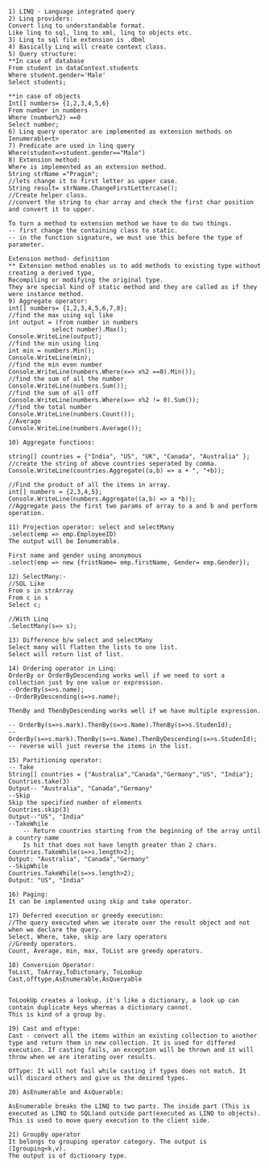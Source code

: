 	1) LINQ - Language integrated query
	2) Linq providers:
	Convert linq to understandable format.
	Like linq to sql, linq to xml, linq to objects etc.
	3) Linq to sql file extension is .dbml
	4) Basically Linq will create context class.
	5) Query structure:
	**In case of database
	From student in dataContext.students
	Where student.gender='Male'
	Select students;
	
	**in case of objects
	Int[] numbers= {1,2,3,4,5,6}
	From number in numbers
	Where (number%2) ==0
	Select number;
	6) Linq query operator are implemented as extension methods on Ienumerable<t>
	7) Predicate are used in linq query 
	Where(student=>student.gender=="Male")
	8) Extension method:
	Where is implemented as an extension method.
	String strName ="Pragim";
	//lets change it to first letter as upper case.
	String result= strName.ChangeFirstLettercase();
	//Create helper class.
	//convert the string to char array and check the first char position and convert it to upper.
	
	To turn a method to extension method we have to do two things.
	-- first change the containing class to static.
	-- in the function signature, we must use this before the type of parameter.
	
	Extension method- definition
	** Extension method enables us to add methods to existing type without creating a derived type, 
	Recompiling or modifying the original type.
	They are special kind of static method and they are called as if they were instance method.
	9) Aggregate operator:
	int[] numbers= {1,2,3,4,5,6,7,8};
	//find the max using sql like
	int output = (from number in numbers
				select number).Max();
	Console.WriteLine(output);
	//find the min using linq
	int min = numbers.Min();
	Console.WriteLine(min);
	//find the min even number
	Console.WriteLine(numbers.Where(x=> x%2 ==0).Min());
	//find the sum of all the number
	Console.WriteLine(numbers.Sum());
	//find the sum of all off
	Console.WriteLine(numbers.Where(x=> x%2 != 0).Sum());
	//find the total number
	Console.WriteLine(numbers.Count());
	//Average
	Console.WriteLine(numbers.Average());
	
	10) Aggregate functions:
	
	string[] countries = {"India", "US", "UK", "Canada", "Australia" };
	//create the string of above countries seperated by comma.
	Console.WriteLine(countries.Aggregate((a,b) => a + ", "+b));
	
	//Find the product of all the items in array.
	int[] numbers = {2,3,4,5};
	Console.WriteLine(numbers.Aggregate((a,b) => a *b));
	//Aggregate pass the first two params of array to a and b and perform operation.
	
	11) Projection operator: select and selectMany
	.select(emp => emp.EmployeeID)
	The output will be Ienumerable.
	
	First name and gender using anonymous
	.select(emp => new {fristName= emp.firstName, Gender= emp.Gender});
	
	12) SelectMany:-
	//SQL Like
	From s in strArray
	From c in s
	Select c;
	
	//With Linq
	.SelectMany(s=> s);
	
	13) Difference b/w select and selectMany
	Select many will flatten the lists to one list.
	Select will return list of list.
	
	14) Ordering operator in Linq:
	OrderBy or OrderByDescending works well if we need to sort a collection just by one value or expression.
	--OrderBy(s=>s.name);
	--OrderByDescending(s=>s.name);
	
	ThenBy and ThenByDescending works well if we have multiple expression.
	
	-- OrderBy(s=>s.mark).ThenBy(s=>s.Name).ThenBy(s=>s.StudenId);
	--OrderBy(s=>s.mark).ThenBy(s=>s.Name).ThenByDescending(s=>s.StudenId);
	-- reverse will just reverse the items in the list.
	
	15) Partitioning operator:
	-- Take
	String[] countries = {"Australia","Canada","Germany","US", "India"};
	Countries.take(3)
	Output-- "Australia", "Canada","Germany"
	--Skip
	Skip the specified number of elements
	Countries.skip(3)
	Output--"US", "India"
	--TakeWhile
		-- Return countries starting from the beginning of the array until a country name 
		Is hit that does not have length greater than 2 chars.
	Countries.TakeWhile(s=>s.length>2);
	Output: "Australia", "Canada","Germany"
	--SkipWhile
	Countries.TakeWhile(s=>s.length>2);
	Output: "US", "India"
	
	16) Paging: 
	It can be implemented using skip and take operator.
	
	17) Deferred execution or greedy execution:
	//The query executed when we iterate over the result object and not when we declare the query.
	Select, Where, take, skip are lazy operators
	//Greedy operators.
	Count, Average, min, max, ToList are greedy operators.
	
	18) Conversion Operator:
	ToList, ToArray,ToDictonary, ToLookup
	Cast,offtype,AsEnumerable,AsQueryable
	
	
	ToLookUp creates a lookup, it's like a dictionary, a look up can contain duplicate keys whereas a dictionary cannot.
	This is kind of a group by.
	
	19) Cast and oftype:
	Cast - convert all the items within an existing collection to another type and return them in new collection. It is used for differed execution. If casting fails, an exception will be thrown and it will throw when we are iterating over results.
	
	OfType: It will not fail while casting if types does not match. It will discard others and give us the desired types.
	
	20) AsEnumerable and AsQuerable:
	
	AsEnumerable breaks the LINQ to two parts. The inside part (This is executed as LINQ to SQL)and outside part(executed as LINQ to objects).
	This is used to move query execution to the client side.
	
	21) GroupBy operator
	It belongs to grouping operator category. The output is (Igrouping<k,v).
	The output is of dictionary type.
	
	
	
	
	
	
	
	


